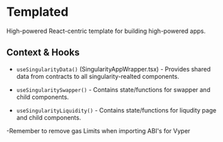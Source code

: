 # Templated

High-powered React-centric template for building high-powered apps.



## Context & Hooks

- `useSingularityData()` (SingularityAppWrapper.tsx) - Provides shared data from contracts to all singularity-realted components.

- `useSingularitySwapper()` - Contains state/functions for swapper and child components.

- `useSingularityLiquidity()` - Contains state/functions for liqudity page and child components.

-Remember to remove gas Limits when importing ABI's for Vyper